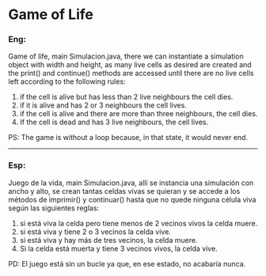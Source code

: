 # Game of Life

### Eng:

Game of life, main Simulacion.java, there we can instantiate a simulation object with width and height, as many live cells as desired are created and the print() and continue() methods are accessed until there are no live cells left according to the following rules: 
1. if the cell is alive but has less than 2 live neighbours the cell dies.
2. if it is alive and has 2 or 3 neighbours the cell lives.
3. if the cell is alive and there are more than three neighbours, the cell dies.
4. If the cell is dead and has 3 live neighbours, the cell lives.

PS: The game is without a loop because, in that state, it would never end.
___
### Esp:

Juego de la vida, main Simulacion.java, allí se instancia una simulación con ancho y alto, se crean tantas celdas vivas se quieran y se accede a los métodos de imprimir() y continuar() hasta que no quede ninguna célula viva según las siguientes reglas: 
1. si está viva la celda pero tiene menos de 2 vecinos vivos la celda muere.
2. si está viva y tiene 2 o 3 vecinos la celda vive.
3. si está viva y hay más de tres vecinos, la celda muere.
4. Si la celda está muerta y tiene 3 vecinos vivos, la celda vive.

PD: El juego está sin un bucle ya que, en ese estado, no acabaría nunca.
